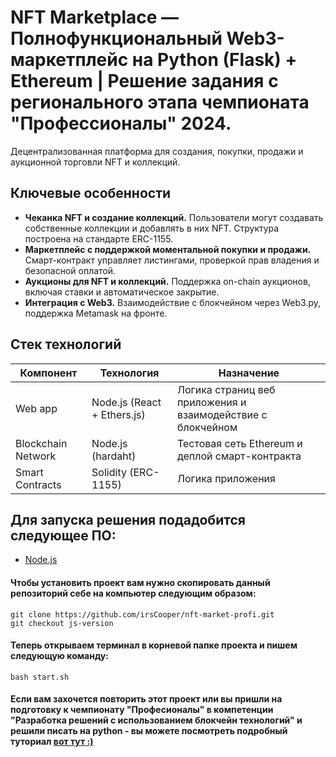 # NFT Marketplace — Полнофункциональный Web3-маркетплейс на Python (Flask) + Ethereum | Решение задания с регионального этапа чемпионата "Профессионалы" 2024.
Децентрализованная платформа для создания, покупки, продажи и аукционной торговли NFT и коллекций.


## Ключевые особенности
- __Чеканка NFT и создание коллекций.__ Пользователи могут создавать собственные коллекции и добавлять в них NFT. Структура построена на стандарте ERC-1155.
- __Маркетплейс с поддержкой моментальной покупки и продажи.__ Смарт-контракт управляет листингами, проверкой прав владения и безопасной оплатой.
- __Аукционы для NFT и коллекций.__ Поддержка on-chain аукционов, включая ставки и автоматическое закрытие.
- __Интеграция с Web3.__ Взаимодействие с блокчейном через Web3.py, поддержка Metamask на фронте.

## Стек технологий
| Компонент      | Технология                  | Назначение                          |
|----------------|-----------------------------|-------------------------------------|
| Web app        | Node.js (React + Ethers.js)    | Логика страниц веб приложения и взаимодействие с блокчейном |
| Blockchain Network| Node.js (hardaht)        | Тестовая сеть Ethereum и деплой смарт-контракта |
| Smart Contracts| Solidity (ERC-1155)         | Логика приложения |


## Для запуска решения подадобится следующее ПО:
- [Node.js](https://nodejs.org/en/download)

#### Чтобы установить проект вам нужно скопировать данный репозиторий себе на компьютер следующим образом:
```
git clone https://github.com/irsCooper/nft-market-profi.git
git checkout js-version
```
#### Теперь открываем терминал в корневой папке проекта и пишем следующую команду:
```
bash start.sh
```


#### Если вам захочется повторить этот проект или вы пришли на подготовку к чемпионату "Професионалы" в компетенции "Разработка решений с использованием блокчейн технологий" и решили писать на python - вы можете посмотреть подробный туториал [вот тут :)](https://github.com/irsCooper/profi-ethereum-erc1155/blob/chempionat_version/TUTORIAL.md)
